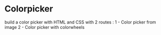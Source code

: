 # Colorpicker

build a color picker with HTML and CSS with 2 routes :
1 - Color picker from image
2 - Color picker with colorwheels
